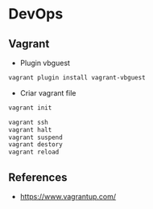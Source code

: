 # DevOps

## Vagrant

* Plugin vbguest

```sh
vagrant plugin install vagrant-vbguest
```

* Criar vagrant file

```sh
vagrant init
```

```sh
vagrant ssh
vagrant halt
vagrant suspend
vagrant destory
vagrant reload
```

## References

- https://www.vagrantup.com/